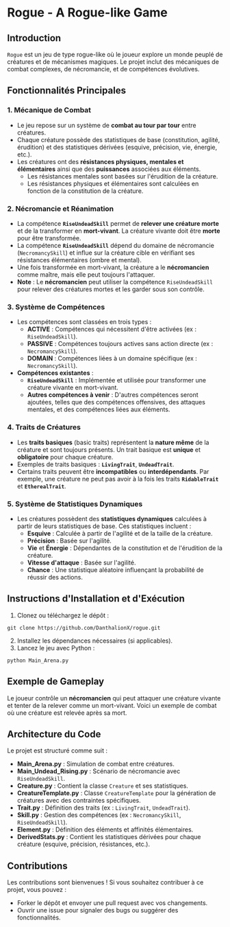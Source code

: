 
# Rogue - A Rogue-like Game

## Introduction

`Rogue` est un jeu de type rogue-like où le joueur explore un monde peuplé de créatures et de mécanismes magiques. Le projet inclut des mécaniques de combat complexes, de nécromancie, et de compétences évolutives.

## Fonctionnalités Principales

### 1. Mécanique de Combat
- Le jeu repose sur un système de **combat au tour par tour** entre créatures.  
- Chaque créature possède des statistiques de base (constitution, agilité, érudition) et des statistiques dérivées (esquive, précision, vie, énergie, etc.).  
- Les créatures ont des **résistances physiques, mentales et élémentaires** ainsi que des **puissances** associées aux éléments.  
  - Les résistances mentales sont basées sur l'érudition de la créature.  
  - Les résistances physiques et élémentaires sont calculées en fonction de la constitution de la créature.  

### 2. Nécromancie et Réanimation
- La compétence **`RiseUndeadSkill`** permet de **relever une créature morte** et de la transformer en **mort-vivant**. La créature vivante doit être **morte** pour être transformée.
- La compétence **`RiseUndeadSkill`** dépend du domaine de nécromancie (`NecromancySkill`) et influe sur la créature cible en vérifiant ses résistances élémentaires (ombre et mental).  
- Une fois transformée en mort-vivant, la créature a le **nécromancien** comme maître, mais elle peut toujours l'attaquer.  
- **Note** : Le **nécromancien** peut utiliser la compétence `RiseUndeadSkill` pour relever des créatures mortes et les garder sous son contrôle.

### 3. Système de Compétences
- Les compétences sont classées en trois types :  
  - **ACTIVE** : Compétences qui nécessitent d'être activées (ex : `RiseUndeadSkill`).  
  - **PASSIVE** : Compétences toujours actives sans action directe (ex : `NecromancySkill`).  
  - **DOMAIN** : Compétences liées à un domaine spécifique (ex : `NecromancySkill`).  
- **Compétences existantes** :  
  - **`RiseUndeadSkill`** : Implémentée et utilisée pour transformer une créature vivante en mort-vivant.  
  - **Autres compétences à venir** : D'autres compétences seront ajoutées, telles que des compétences offensives, des attaques mentales, et des compétences liées aux éléments.

### 4. Traits de Créatures
- Les **traits basiques** (basic traits) représentent la **nature même** de la créature et sont toujours présents. Un trait basique est **unique** et **obligatoire** pour chaque créature.
- Exemples de traits basiques : **`LivingTrait`**, **`UndeadTrait`**.
- Certains traits peuvent être **incompatibles** ou **interdépendants**. Par exemple, une créature ne peut pas avoir à la fois les traits **`RidableTrait`** et **`EtherealTrait`**.

### 5. Système de Statistiques Dynamiques
- Les créatures possèdent des **statistiques dynamiques** calculées à partir de leurs statistiques de base. Ces statistiques incluent :  
  - **Esquive** : Calculée à partir de l'agilité et de la taille de la créature.  
  - **Précision** : Basée sur l'agilité.  
  - **Vie** et **Énergie** : Dépendantes de la constitution et de l'érudition de la créature.  
  - **Vitesse d'attaque** : Basée sur l'agilité.  
  - **Chance** : Une statistique aléatoire influençant la probabilité de réussir des actions.

## Instructions d'Installation et d'Exécution

1. Clonez ou téléchargez le dépôt :
```
git clone https://github.com/DanthalionX/rogue.git
```
2. Installez les dépendances nécessaires (si applicables).  
3. Lancez le jeu avec Python :
```
python Main_Arena.py
```

## Exemple de Gameplay

Le joueur contrôle un **nécromancien** qui peut attaquer une créature vivante et tenter de la relever comme un mort-vivant. Voici un exemple de combat où une créature est relevée après sa mort.

## Architecture du Code

Le projet est structuré comme suit :
- **Main_Arena.py** : Simulation de combat entre créatures.
- **Main_Undead_Rising.py** : Scénario de nécromancie avec `RiseUndeadSkill`.
- **Creature.py** : Contient la classe `Creature` et ses statistiques.
- **CreatureTemplate.py** : Classe `CreatureTemplate` pour la génération de créatures avec des contraintes spécifiques.
- **Trait.py** : Définition des traits (ex : `LivingTrait`, `UndeadTrait`).
- **Skill.py** : Gestion des compétences (ex : `NecromancySkill`, `RiseUndeadSkill`).
- **Element.py** : Définition des éléments et affinités élémentaires.
- **DerivedStats.py** : Contient les statistiques dérivées pour chaque créature (esquive, précision, résistances, etc.).

## Contributions

Les contributions sont bienvenues ! Si vous souhaitez contribuer à ce projet, vous pouvez :
- Forker le dépôt et envoyer une pull request avec vos changements.
- Ouvrir une issue pour signaler des bugs ou suggérer des fonctionnalités.
